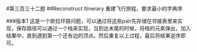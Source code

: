 #第三百三十二题
##Reconstruct Itinerary
重建飞行旅程，要求最小的字典序

###版本1
这是一个欧拉环路问题，可以通过将这些pair先存储在邻接表里来实现，保存路径可以通过一个栈来实现，当到达末尾的时候，将栈的元素弹出，加入结果中，直到遇到第一个还有边的顶点。然后重复以上过程，最后将结果逆序即可。
